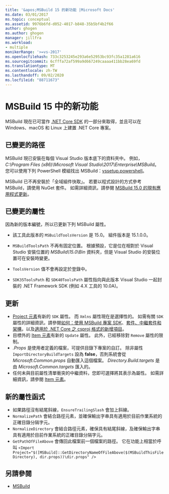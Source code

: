 ```yaml
---
title: '&apos;MSBuild 15 的新功能 |Microsoft Docs'
ms.date: 03/01/2017
ms.topic: conceptual
ms.assetid: 9976b6fd-d052-4017-b848-35b5bf4b2f66
author: ghogen
ms.author: ghogen
manager: jillfra
ms.workload:
- multiple
monikerRange: '>=vs-2017'
ms.openlocfilehash: 733c3253245e293a6e52953bc93fc35a1281a616
ms.sourcegitcommit: 6cfffa72af599a9d667249caaaa411bb28ea69fd
ms.translationtype: MT
ms.contentlocale: zh-TW
ms.lasthandoff: 09/02/2020
ms.locfileid: "88711673"
---
```

# <a name="whats-new-in-msbuild-15"></a>MSBuild 15 中的新功能

MSBuild 現在已可當作 [.NET Core SDK](https://www.microsoft.com/net/download/core) 的一部分來取得，並且可以在 Windows、macOS 和 Linux 上建置 .NET Core 專案。

## <a name="changed-path"></a>已變更的路徑

 MSBuild 現已安裝在每個 Visual Studio 版本底下的資料夾中。 例如，*C:\Program Files (x86)\Microsoft Visual Studio\2017\Enterprise\MSBuild*。 您可以使用下列 PowerShell 模組找出 MSBuild：[vssetup.powershell](https://github.com/Microsoft/vssetup.powershell)。

 MSBuild 已不再安裝於「全域組件快取」。 若要以程式設計的方式參考 MSBuild，請使用 NuGet 套件。 如需詳細資訊，請參閱 [MSBuild 15.0 的現有應用程式更新](../msbuild/updating-an-existing-application.md)。

## <a name="changed-properties"></a>已變更的屬性

 因為新的版本編號，所以已更新下列 MSBuild 屬性。

- 該工具此版本的 `MSBuildToolsVersion` 是 15.0。 組件版本是 15.1.0.0。

- `MSBuildToolsPath` 不再有固定位置。 根據預設，它是位在相對於 Visual Studio 安裝位置的 *MSBuild\15.0\Bin* 資料夾，但是 Visual Studio 的安裝位置可在安裝時變更。

- `ToolsVersion` 值不會再設定於登錄中。

- `SDK35ToolsPath` 和 `SDK40ToolsPath` 屬性指向與此版本 Visual Studio 一起封裝的 .NET Framework SDK (例如 4.X 工具的 10.0A)。

## <a name="updates"></a>更新

- [Project 元素](../msbuild/project-element-msbuild.md)有新的 `SDK` 屬性。 而 `Xmlns` 屬性現在是選擇性的。 如需有關 `SDK` 屬性的詳細資訊，請參閱[如何：使用 MSBuild 專案 SDK](../msbuild/how-to-use-project-sdk.md)、[套件、中繼套件和架構](/dotnet/core/packages)，以及[適用於 .NET Core 之 csproj 格式的新增項目](/dotnet/core/tools/csproj)。
- 目標外的 [Item 元素](../msbuild/item-element-msbuild.md)有新的 `Update` 屬性。 此外，已經移除對 `Remove` 屬性的限制。
- *.Props* 是使用者定義的檔案，可提供目錄下專案的自訂。 除非屬性 `ImportDirectoryBuildTargets` 設為 **false**，否則系統會從 *Microsoft.Common.props* 自動匯入這個檔案。 *Directory.Build.targets* 是由 *Microsoft.Common.targets* 匯入的。
- 任何未與目前屬性清單衝突的中繼資料，您即可選擇將其表示為屬性。 如需詳細資訊，請參閱 [Item 元素](../msbuild/item-element-msbuild.md)。

## <a name="new-property-functions"></a>新的屬性函式

- 如果路徑沒有結尾斜線，`EnsureTrailingSlash` 會加上斜線。
- `NormalizePath` 會結合路徑元素，並確保輸出字串具有適用於目前作業系統的正確目錄分隔字元。
- `NormalizeDirectory` 會結合路徑元素，確保具有結尾斜線，及確保輸出字串具有適用於目前作業系統的正確目錄分隔字元。
- `GetPathOfFileAbove` 會傳回此檔案前一個檔案的路徑。 它在功能上相當於呼叫 `<Import Project="$([MSBuild]::GetDirectoryNameOfFileAbove($(MSBuildThisFileDirectory), dir.props))\dir.props" />`

## <a name="see-also"></a>另請參閱

- [MSBuild](../msbuild/msbuild.md)
